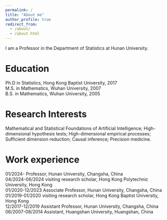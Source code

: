 ```yaml
---
permalink: /
title: "About me"
author_profile: true
redirect_from: 
  - /about/
  - /about.html
---
```


I am a Professor in the Department of Statistics at Hunan University. <br>


Education
======
Ph.D in Statistics, Hong Kong Baptist University, 2017   <br> 
M.S. in Mathematics, Wuhan University, 2007  <br> 
B.S. in Mathematics, Wuhan University, 2005  <br> 


Research Interests
======
Mathematical and Statistical Foundations of Artificial Intelligence; High-dimensional hypothesis tests; High-dimensional empirical processes; Sufficient dimension reduction; Causal inference; Precision medicine. 


Work experience 
======
01/2024-            Professor, Hunan University, Changsha, China  <br> 
04/2024-06/2024     visiting research scholar, Hong Kong Polytechnic University, Hong Kong  <br>
01/2020-12/2023     Associate Professor, Hunan University, Changsha, China  <br>
01/2019-01/2020     visiting research scholar, Hong Kong Baptist University, Hong Kong  <br>
12/2017-12/2019     Assistant Professor, Hunan University, Changsha, China  <br>
06/2007-08/2014     Assistant, Huangshan University, Huangshan, China  <br>
